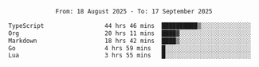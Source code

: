 <div align="center">
<p style="text-align: center;">
<!--START_SECTION:waka-->

```txt
From: 18 August 2025 - To: 17 September 2025

TypeScript                 44 hrs 46 mins  ██████████▒░░░░░░░░░░░░░░   40.71 %
Org                        20 hrs 11 mins  ████▓░░░░░░░░░░░░░░░░░░░░   18.36 %
Markdown                   18 hrs 42 mins  ████▒░░░░░░░░░░░░░░░░░░░░   17.01 %
Go                         4 hrs 59 mins   █░░░░░░░░░░░░░░░░░░░░░░░░   04.54 %
Lua                        3 hrs 55 mins   █░░░░░░░░░░░░░░░░░░░░░░░░   03.57 %
```

<!--END_SECTION:waka-->
</p>
</div>
